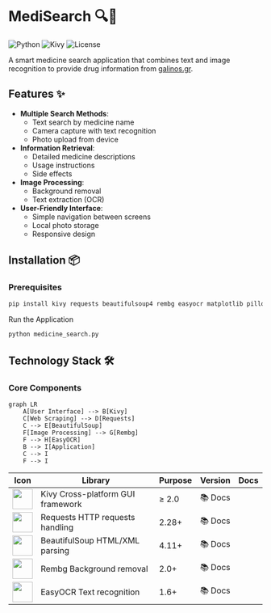 # MediSearch 🔍💊

![Python](https://img.shields.io/badge/Python-3.8+-blue)
![Kivy](https://img.shields.io/badge/Kivy-2.0+-green)
![License](https://img.shields.io/badge/License-MIT-yellow)

A smart medicine search application that combines text and image recognition to provide drug information from [galinos.gr](https://www.galinos.gr).

## Features ✨

- **Multiple Search Methods**:
  - Text search by medicine name
  - Camera capture with text recognition
  - Photo upload from device
- **Information Retrieval**:
  - Detailed medicine descriptions
  - Usage instructions
  - Side effects
- **Image Processing**:
  - Background removal
  - Text extraction (OCR)
- **User-Friendly Interface**:
  - Simple navigation between screens
  - Local photo storage
  - Responsive design

## Installation 📦

### Prerequisites
```bash
pip install kivy requests beautifulsoup4 rembg easyocr matplotlib pillow AppOpener IPython
```
Run the Application

```bash
python medicine_search.py
```
## Technology Stack 🛠️

### Core Components

```mermaid
graph LR
    A[User Interface] --> B[Kivy]
    C[Web Scraping] --> D[Requests]
    C --> E[BeautifulSoup]
    F[Image Processing] --> G[Rembg]
    F --> H[EasyOCR]
    B --> I[Application]
    C --> I
    F --> I
```
| Icon       | Library                                                                       | Purpose	                          | Version        |  Docs   |
|------------|-------------------------------------------------------------------------------|------------------------------------|----------------|---------|
|<img src="https://kivy.org/logos/kivy-logo-black-64.png" width="40">                        |	Kivy	Cross-platform GUI framework|	≥ 2.0	         |📚 Docs  |
<img src="https://requests.readthedocs.io/en/latest/_static/requests-sidebar.png" width="40">|	Requests	HTTP requests handling	| 2.28+	         |📚 Docs  |
<img src="https://www.crummy.com/software/BeautifulSoup/bs4/doc/_static/bs4.png" width="40"> |	BeautifulSoup	HTML/XML parsing	  | 4.11+	         |📚 Docs  |
<img src="https://github.com/danielgatis/rembg/raw/main/docs/icon.png" width="40">	         |  Rembg	Background removal	        | 2.0+	         |📚 Docs  |
<img src="https://github.com/JaidedAI/EasyOCR/raw/master/examples/logo.png" width="40">	     |  EasyOCR	Text recognition	        | 1.6+	         |📚 Docs  |

